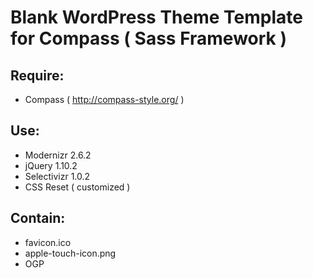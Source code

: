 # Blank WordPress Theme Template for Compass ( Sass Framework )

## Require:
- Compass ( http://compass-style.org/ )

## Use:
- Modernizr 2.6.2
- jQuery 1.10.2
- Selectivizr 1.0.2
- CSS Reset ( customized )

## Contain:
- favicon.ico
- apple-touch-icon.png
- OGP
